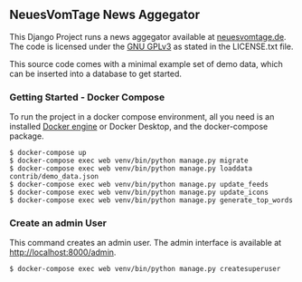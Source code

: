 ## NeuesVomTage News Aggegator

This Django Project runs a news aggegator available at [neuesvomtage.de](https://neuesvomtage.de). The code is licensed under the [GNU GPLv3](https://www.gnu.org/licenses/gpl-3.0.en.html) as stated in the LICENSE.txt file. 

This source code comes with a minimal example set of demo data, which can be inserted into a database to get started.

### Getting Started - Docker Compose

To run the project in a docker compose environment, all you need is an installed [Docker engine](https://www.docker.com/) or Docker Desktop, and the docker-compose package.

```shell
$ docker-compose up
$ docker-compose exec web venv/bin/python manage.py migrate
$ docker-compose exec web venv/bin/python manage.py loaddata contrib/demo_data.json
$ docker-compose exec web venv/bin/python manage.py update_feeds
$ docker-compose exec web venv/bin/python manage.py update_icons
$ docker-compose exec web venv/bin/python manage.py generate_top_words
```

### Create an admin User

This command creates an admin user. The admin interface is available at [http://localhost:8000/admin](http://localhost:8000/admin).

```shell
$ docker-compose exec web venv/bin/python manage.py createsuperuser
```
